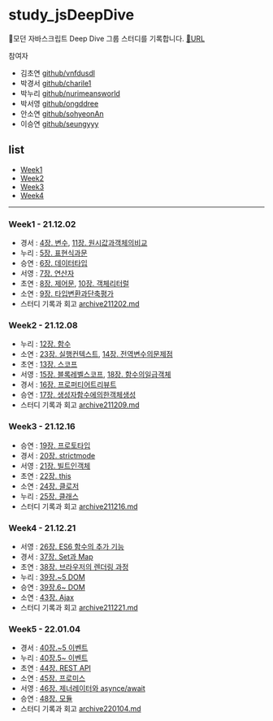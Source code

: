 # study_jsDeepDive

🦎모던 자바스크립트 Deep Dive 그룹 스터디를 기록합니다. [🔗URL](https://nurimeansworld.github.io/study_jsDeepDive/)

참여자

- 김초연 [github/vnfdusdl](https://github.com/vnfdusdl)
- 박경서 [github/charile1](https://github.com/charile1)
- 박누리 [github/nurimeansworld](https://github.com/nurimeansworld)
- 박서영 [github/ongddree](https://github.com/ongddree)
- 안소연 [github/sohyeonAn](https://github.com/sohyeonAn)
- 이승연 [github/seungyyy](https://github.com/seungyyy)

## list

- [Week1](#week1)
- [Week2](#week2)
- [Week3](#week3)
- [Week4](#week4)

---

### <span id="week1">Week1 - 21.12.02</span>

- 경서 : [4장. 변수](), [11장. 원시값과객체의비교]()
- 누리 : [5장. 표현식과문](https://github.com/nurimeansworld/study_jsDeepDive/blob/main/Week1/005_표현식과문)
- 승연 : [6장. 데이터타입]()
- 서영 : [7장. 연산자]()
- 초연 : [8장. 제어문](https://github.com/vnfdusdl/Study_JSDeepdive/blob/main/08%EC%A0%9C%EC%96%B4%EB%AC%B8.md), [10장. 객체리터럴](https://github.com/vnfdusdl/Study_JSDeepdive/blob/main/10%EA%B0%9D%EC%B2%B4%20%EB%A6%AC%ED%84%B0%EB%9F%B4.md)
- 소연 : [9장. 타입변환과단축평가]()
- 스터디 기록과 회고 [archive211202.md](https://github.com/nurimeansworld/study_jsDeepDive/blob/main/Week1/archive211202.md)

### <span id="week2">Week2 - 21.12.08</span>

- 누리 : [12장. 함수](https://github.com/nurimeansworld/study_jsDeepDive/blob/main/Week2/012_함수.md)
- 소연 : [23장. 실행컨텍스트](), [14장. 전역변수의문제점]()
- 초연 : [13장. 스코프](https://github.com/vnfdusdl/Study_JSDeepdive/blob/main/13%EC%8A%A4%EC%BD%94%ED%94%84.md)
- 서영 : [15장. 블록레벨스코프](), [18장. 함수의일급객체]()
- 경서 : [16장. 프로퍼티어트리뷰트]()
- 승연 : [17장. 생성자함수에의한객체생성]()
- 스터디 기록과 회고 [archive211209.md](https://github.com/nurimeansworld/study_jsDeepDive/blob/main/Week2/archive211209.md)

### <span id="week3">Week3 - 21.12.16</span>

- 승연 : [19장. 프로토타입]()
- 경서 : [20장. strictmode]()
- 서영 : [21장. 빌트인객체]()
- 초연 : [22장. this]()
- 소연 : [24장. 클로저]()
- 누리 : [25장. 클래스](https://github.com/nurimeansworld/study_jsDeepDive/blob/main/Week3/025_클래스.md)
- 스터디 기록과 회고 [archive211216.md](https://github.com/nurimeansworld/study_jsDeepDive/blob/main/Week3/archive211216.md)

### <span id="week4">Week4 - 21.12.21</span>

- 서영 : [26장. ES6 함수의 추가 기능]()
- 경서 : [37장. Set과 Map]()
- 초연 : [38장. 브라우저의 렌더링 과정]()
- 누리 : [39장.~5 DOM](<https://github.com/nurimeansworld/study_jsDeepDive/blob/main/Week4/039_(~39.5)_DOM.md>)
- 승연 : [39장.6~ DOM](<https://github.com/nurimeansworld/study_jsDeepDive/blob/main/Week4/039_(39.6~)_DOM.md>)
- 소연 : [43장. Ajax](https://github.com/nurimeansworld/study_jsDeepDive/blob/main/Week4/043_Ajax.md)
- 스터디 기록과 회고 [archive211221.md](https://github.com/nurimeansworld/study_jsDeepDive/blob/main/Week4/archive211221.md)

### <span id="week5">Week5 - 22.01.04</span>

- 경서 : [40장.~5 이벤트]()
- 누리 : [40장.5~ 이벤트]()
- 초연 : [44장. REST API]()
- 소연 : [45장. 프로미스]()
- 서영 : [46장. 제너레이터와 asynce/await]()
- 승연 : [48장. 모듈]()
- 스터디 기록과 회고 [archive220104.md](https://github.com/nurimeansworld/study_jsDeepDive/blob/main/Week5/archive220104.md)
